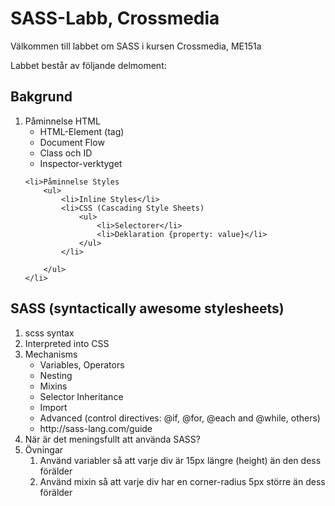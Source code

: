 <h1>SASS-Labb, Crossmedia</h1>

Välkommen till labbet om SASS i kursen Crossmedia, ME151a

Labbet består av följande delmoment:

<h2>Bakgrund</h2>


<ol>
    <li>Påminnelse HTML
        <ul>
            <li>HTML-Element (tag)</li>
            <li>Document Flow</li>
            <li>Class och ID</li>
            <li>Inspector-verktyget</li>
        </ul>
    </li>
    
    <li>Påminnelse Styles
        <ul>
            <li>Inline Styles</li>
            <li>CSS (Cascading Style Sheets)
                <ul>
                    <li>Selectorer</li>
                    <li>Deklaration {property: value}</li>
                </ul>
            </li>
            
        </ul>
    </li>
    
    
</ol>

    
<h2>SASS (syntactically awesome stylesheets)</h2>
<ol>
    <li>scss syntax</li>
    <li>Interpreted into CSS</li>
    <li>Mechanisms
        <ul>
            <li>Variables, Operators</li>
            <li>Nesting</li>
            <li>Mixins</li>
            <li>Selector Inheritance</li>
            <li>Import</li>
            <li>Advanced (control directives: @if, @for, @each and @while, others)</li>
            <li>http://sass-lang.com/guide</li>
        </ul>
    </li>
    <li>När är det meningsfullt att använda SASS?</li>
    <li>Övningar
        <ol>
            <li>Använd variabler så att varje div är 15px längre (height) än den dess förälder</li>
            <li>Använd mixin så att varje div har en corner-radius 5px större än dess förälder</li>
        </ol>
    </li>
</ol>

